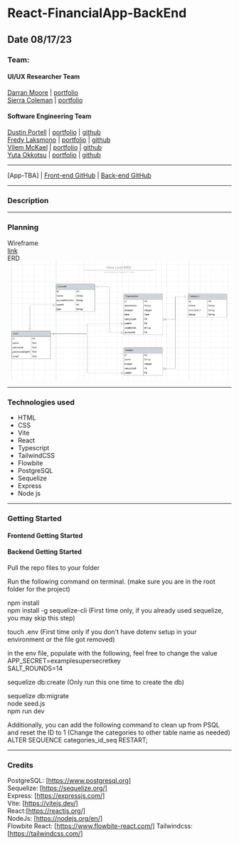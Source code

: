 # React-FinancialApp-BackEnd

## Date 08/17/23

### Team: 

#### UI/UX Researcher Team
[Darran Moore](https://www.linkedin.com/in/darranmoore/) | [portfolio](https://www.darranmoore.com)    
[Sierra Coleman](https://www.linkedin.com/in/slaurencoleman/) | [portfolio](https://www.createherlauren.com)   

#### Software Engineering Team

[Dustin Portell](https://www.linkedin.com/in/dustinjs/) | [portfolio](https://www.dustinjs.dev) | [github](https://github.com/Scynes)    
[Fredy Laksmono](https://www.linkedin.com/in/fredy-laksmono/) | [portfolio](https://flaksmono.com) | [github](https://github.com/fredy-laksmono)    
[Vilem McKael](https://www.linkedin.com/in/vilem-mckael/) | [portfolio]() | [github](https://github.com/Vilem-McKael)    
[Yuta Okkotsu](https://www.linkedin.com/in/yutaokkotsu/) | [portfolio]() | [github](https://github.com/yutaokkots)    

---

[App-TBA] | [Front-end GitHub](https://github.com/The-Third-Team/React-Vite-FinancialApp) | [Back-end GitHub](https://github.com/The-Third-Team/React-FinancialApp-BackEnd)

---

### Description

***

### Planning
Wireframe   
[link](https://www.figma.com/file/IkxNPJPKZJMMm9tE6xqkc6/2023SummerHackathon.Team3?type=design&node-id=0-1&mode=design&t=ujDekCzwcC20Ad9O-0)    
ERD   
![entity relationship diagram](./assets/erd.png)

***

### Technologies used
* HTML
* CSS
* Vite
* React
* Typescript
* TailwindCSS
* Flowbite
* PostgreSQL
* Sequelize
* Express
* Node js

***
### Getting Started

#### Frontend Getting Started


#### Backend Getting Started
Pull the repo files to your folder

Run the following command on terminal. (make sure you are in the root folder for the project)

npm install    
npm install -g sequelize-cli (First time only, if you already used sequelize, you may skip this step)

touch .env (First time only if you don't have dotenv setup in your environment or the file got removed)

in the env file, populate with the following, feel free to change the value    
APP_SECRET=examplesupersecretkey    
SALT_ROUNDS=14

sequelize db:create (Only run this one time to create the db)

sequelize db:migrate   
node seed.js   
npm run dev   

Additionally, you can add the following command to clean up from PSQL and reset the ID to 1 (Change the categories to other table name as needed)
ALTER SEQUENCE categories_id_seq RESTART;

***

### Credits

PostgreSQL: [https://www.postgresql.org]   
Sequelize: [https://sequelize.org/]  
Express: [https://expressjs.com/]   
Vite: [https://vitejs.dev/]   
React:[https://reactjs.org/]   
NodeJs: [https://nodejs.org/en/]   
Flowbite React: [https://www.flowbite-react.com/]
Tailwindcss: [https://tailwindcss.com/]
